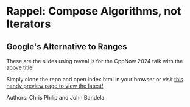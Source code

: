 # Rappel: Compose Algorithms, not Iterators
## Google's Alternative to Ranges

These are the slides using reveal.js for the CppNow 2024 talk with the above
title!

Simply clone the repo and open index.html in your browser or visit [this handy
preview page to view the
latest!](https://htmlpreview.github.io/?https://github.com/jbandela/Rappel-Compose-Algorithms-not-Iterators/blob/master/index.html)

Authors: Chris Philip and John Bandela
